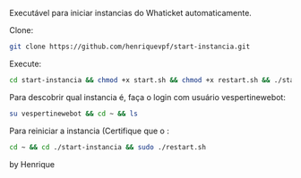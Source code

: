 Executável para iniciar instancias do Whaticket automaticamente.

Clone:

```bash
git clone https://github.com/henriquevpf/start-instancia.git
```

Execute: 
```bash
cd start-instancia && chmod +x start.sh && chmod +x restart.sh && ./start.sh
```

Para descobrir qual instancia é, faça o login com usuário vespertinewebot:
```bash
su vespertinewebot && cd ~ && ls
```

Para reiniciar a instancia (Certifique que o :
```bash
cd ~ && cd ./start-instancia && sudo ./restart.sh
```

by Henrique
